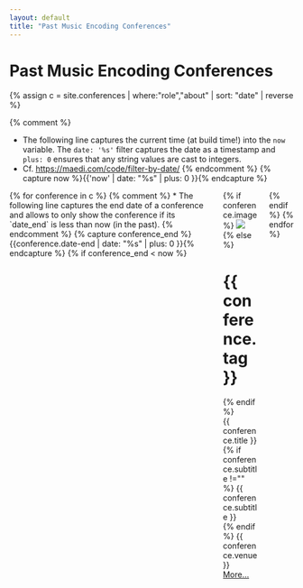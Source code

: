 ```yaml
---
layout: default
title: "Past Music Encoding Conferences"
---
```


# Past Music Encoding Conferences

{% assign c = site.conferences | where:"role","about" | sort: "date" | reverse %}

{% comment %}
*  The following line captures the current time (at build time!) into the `now` variable. The `date: '%s'` filter captures the date as a timestamp and `plus: 0` ensures that any string values are cast to integers.
* Cf. https://maedi.com/code/filter-by-date/ 
{% endcomment %}
{% capture now %}{{'now' | date: "%s" | plus: 0 }}{% endcapture %}

<div class="columns">
  {% for conference in c %}
    {% comment %}
    *  The following line captures the end date of a conference and allows to only show the conference if its `date_end` is less than now (in the past).
    {% endcomment %}
    {% capture conference_end %}{{conference.date-end | date: "%s" | plus: 0 }}{% endcapture %}     
    {% if conference_end < now %}
        <div class="column col-4 col-sm-12 col-lg-6 conferences">  
          <div class="card project">
            <div class="card-image">
              {% if conference.image %}
                <img class="mei-project-image img-fit-cover" src="{{ site.baseurl }}/images/{{ conference.image }}"/>
              {% else %}
                <div class="hero hero-sm bg-primary text-light">
                  <div class="hero-body">
                    <h1>{{ conference.tag }}</h1>
                  </div>
                </div>
              {% endif %}
            </div>
            <div class="card-header">
                <div class="card-title h5">
                    {{ conference.title }}
                </div>
                <div class="card-subtitle text-gray">
                  {% if conference.subtitle !="" %}
                    {{ conference.subtitle }}
                    <br/>
                  {% endif %}
                  {{ conference.venue }}
                </div>
            </div>
            <div class="card-footer">
                <a class="btn float-right btn-sm" href="{{conference.permalink}}">More…</a>
            </div>
          </div>
        </div>
     {% endif %}
  {% endfor %}
</div>
